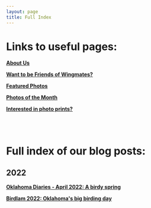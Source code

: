 ```yaml
---
layout: page
title: Full Index
---
```




# Links to useful pages:

**[About Us](https://www.wing-mates.com/aboutme/)**

**[Want to be Friends of Wingmates?](https://www.wing-mates.com/friends/)**

**[Featured Photos](https://www.wing-mates.com/featured/)**

**[Photos of the Month](https://www.wing-mates.com/potm/)**

**[Interested in photo prints?](https://www.wing-mates.com/prints/)**

<br>
<br>


# Full index of our blog posts:

## 2022

**[Oklahoma Diaries - April 2022: A birdy spring](https://www.wing-mates.com/2022/05/05/OK_diary_Apr22/)**

**[Birdlam 2022: Oklahoma's big birding day](/2022/03/03/Birdlam_22/)**
